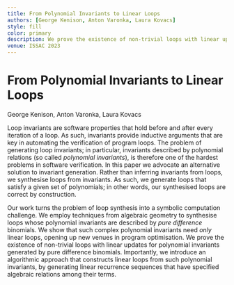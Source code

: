 ```yaml
---
title: From Polynomial Invariants to Linear Loops
authors: [George Kenison, Anton Varonka, Laura Kovacs]
style: fill
color: primary
description: We prove the existence of non-trivial loops with linear updates for polynomial invariants generated by pure difference binomials.
venue: ISSAC 2023
---
```



# From Polynomial Invariants to Linear Loops

George Kenison, Anton Varonka, Laura Kovacs

Loop invariants are software properties that hold before and after every
iteration of a loop. As such, invariants provide inductive arguments that
 are key in automating the verification of program loops.
The problem of generating loop invariants; in particular, invariants
described by polynomial relations (so called *polynomial
invariants*), is therefore one of the hardest problems in software
verification.
In this paper we advocate an alternative solution to invariant
generation. Rather than inferring invariants from loops, we 
synthesise loops from invariants. As such, we generate loops that
satisfy a given set of polynomials; in other words, our synthesised
loops are correct by construction.

Our work turns the problem of loop synthesis into a symbolic
computation challenge. We employ techniques from algebraic
geometry to synthesise loops whose polynomial invariants are
described by *pure difference* binomials. We show that such 
complex polynomial invariants need *only* linear loops, opening up
new venues in program optimisation. 
We prove the existence of non-trivial loops with linear updates for
polynomial invariants generated by pure difference
binomials. Importantly, we introduce an algorithmic approach that
constructs linear loops from such polynomial invariants, by 
generating linear recurrence sequences that have specified algebraic relations among their terms.
